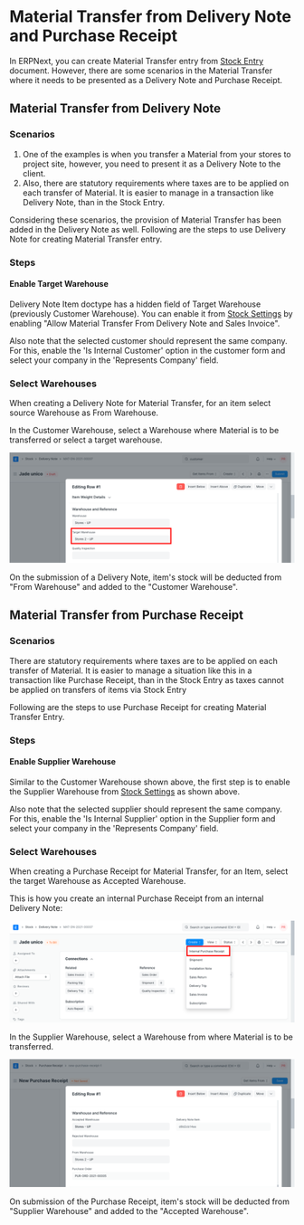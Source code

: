 
# Material Transfer from Delivery Note and Purchase Receipt



In ERPNext, you can create Material Transfer entry from [Stock Entry](/docs/en/stock/stock-entry.html) document. However, there are some scenarios in the Material Transfer where it needs to be presented as a Delivery Note and Purchase Receipt.


## Material Transfer from Delivery Note


### Scenarios


1. One of the examples is when you transfer a Material from your stores to project site, however, you need to present it as a Delivery Note to the client.
2. Also, there are statutory requirements where taxes are to be applied on each transfer of Material. It is easier to manage in a transaction like Delivery Note, than in the Stock Entry.


Considering these scenarios, the provision of Material Transfer has been added in the Delivery Note as well. Following are the steps to use Delivery Note for creating Material Transfer entry.


### Steps


#### Enable Target Warehouse


Delivery Note Item doctype has a hidden field of Target Warehouse (previously Customer Warehouse). You can enable it from [Stock Settings](/docs/en/stock/stock-settings) by enabling "Allow Material Transfer From Delivery Note and Sales Invoice".


Also note that the selected customer should represent the same company. For this, enable the 'Is Internal Customer' option in the customer form and select your company in the 'Represents Company' field.



### Select Warehouses


When creating a Delivery Note for Material Transfer, for an item select source Warehouse as From Warehouse.


In the Customer Warehouse, select a Warehouse where Material is to be transferred or select a target warehouse.


![Delivery Note Material Transfer](/files/customer-warehouse-2.png)


On the submission of a Delivery Note, item's stock will be deducted from "From Warehouse" and added to the "Customer Warehouse".


## Material Transfer from Purchase Receipt


### Scenarios


There are statutory requirements where taxes are to be applied on each transfer of Material. It is easier to manage a situation like this in a transaction like Purchase Receipt, than in the Stock Entry as taxes cannot be applied on transfers of items via Stock Entry


Following are the steps to use Purchase Receipt for creating Material Transfer Entry.


### Steps


#### Enable Supplier Warehouse


Similar to the Customer Warehouse shown above, the first step is to enable the Supplier Warehouse from [Stock Settings](/docs/en/stock/stock-settings) as shown above.


Also note that the selected supplier should represent the same company. For this, enable the 'Is Internal Supplier' option in the Supplier form and select your company in the 'Represents Company' field.



### Select Warehouses


When creating a Purchase Receipt for Material Transfer, for an Item, select the target Warehouse as Accepted Warehouse.


This is how you create an internal Purchase Receipt from an internal Delivery Note:


![Purchase Receipt Material Transfer](/files/supplier-warehouse-1.png)


In the Supplier Warehouse, select a Warehouse from where Material is to be transferred.


![Purchase Receipt Material Transfer](/files/supplier-warehouse.png)


On submission of the Purchase Receipt, item's stock will be deducted from "Supplier Warehouse" and added to the "Accepted Warehouse".




